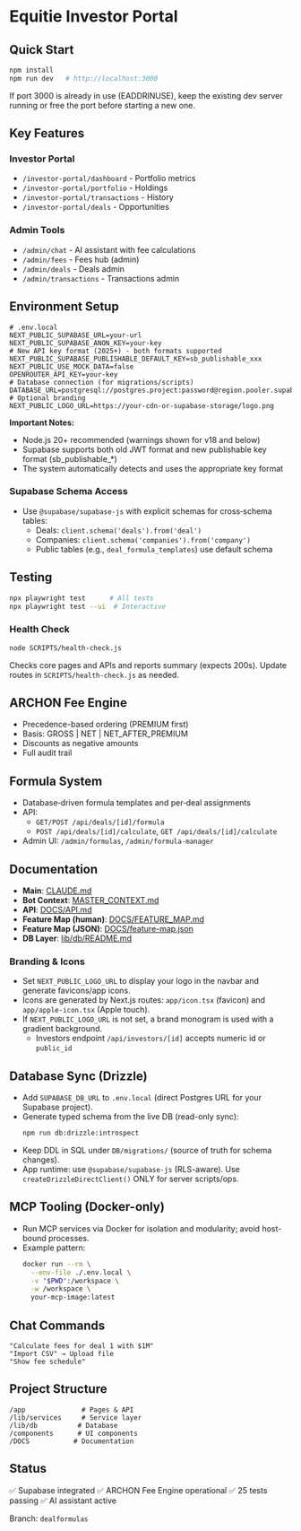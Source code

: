 # Equitie Investor Portal

## Quick Start

```bash
npm install
npm run dev   # http://localhost:3000
```

If port 3000 is already in use (EADDRINUSE), keep the existing dev server running or free the port before starting a new one.

## Key Features

### Investor Portal

- `/investor-portal/dashboard` - Portfolio metrics
- `/investor-portal/portfolio` - Holdings
- `/investor-portal/transactions` - History
- `/investor-portal/deals` - Opportunities

### Admin Tools

- `/admin/chat` - AI assistant with fee calculations
- `/admin/fees` - Fees hub (admin)
- `/admin/deals` - Deals admin
- `/admin/transactions` - Transactions admin

## Environment Setup

```env
# .env.local
NEXT_PUBLIC_SUPABASE_URL=your-url
NEXT_PUBLIC_SUPABASE_ANON_KEY=your-key
# New API key format (2025+) - both formats supported
NEXT_PUBLIC_SUPABASE_PUBLISHABLE_DEFAULT_KEY=sb_publishable_xxx
NEXT_PUBLIC_USE_MOCK_DATA=false
OPENROUTER_API_KEY=your-key
# Database connection (for migrations/scripts)
DATABASE_URL=postgresql://postgres.project:password@region.pooler.supabase.com:6543/postgres
# Optional branding
NEXT_PUBLIC_LOGO_URL=https://your-cdn-or-supabase-storage/logo.png
```

**Important Notes:**
- Node.js 20+ recommended (warnings shown for v18 and below)
- Supabase supports both old JWT format and new publishable key format (sb_publishable_*)
- The system automatically detects and uses the appropriate key format

### Supabase Schema Access

- Use `@supabase/supabase-js` with explicit schemas for cross‑schema tables:
  - Deals: `client.schema('deals').from('deal')`
  - Companies: `client.schema('companies').from('company')`
  - Public tables (e.g., `deal_formula_templates`) use default schema

## Testing

```bash
npx playwright test      # All tests
npx playwright test --ui  # Interactive
```

### Health Check

```bash
node SCRIPTS/health-check.js
```
Checks core pages and APIs and reports summary (expects 200s). Update routes in `SCRIPTS/health-check.js` as needed.

## ARCHON Fee Engine

- Precedence-based ordering (PREMIUM first)
- Basis: GROSS | NET | NET_AFTER_PREMIUM
- Discounts as negative amounts
- Full audit trail

## Formula System

- Database‑driven formula templates and per‑deal assignments
- API:
  - `GET/POST /api/deals/[id]/formula`
  - `POST /api/deals/[id]/calculate`, `GET /api/deals/[id]/calculate`
- Admin UI: `/admin/formulas`, `/admin/formula-manager`

## Documentation

- **Main**: [CLAUDE.md](./CLAUDE.md)
- **Bot Context**: [MASTER_CONTEXT.md](./MASTER_CONTEXT.md)
- **API**: [DOCS/API.md](./DOCS/API.md)
- **Feature Map (human)**: [DOCS/FEATURE_MAP.md](./DOCS/FEATURE_MAP.md)
- **Feature Map (JSON)**: [DOCS/feature-map.json](./DOCS/feature-map.json)
- **DB Layer**: [lib/db/README.md](./lib/db/README.md)

### Branding & Icons

- Set `NEXT_PUBLIC_LOGO_URL` to display your logo in the navbar and generate favicons/app icons.
- Icons are generated by Next.js routes: `app/icon.tsx` (favicon) and `app/apple-icon.tsx` (Apple touch).
- If `NEXT_PUBLIC_LOGO_URL` is not set, a brand monogram is used with a gradient background.
  - Investors endpoint `/api/investors/[id]` accepts numeric id or `public_id`

## Database Sync (Drizzle)

- Add `SUPABASE_DB_URL` to `.env.local` (direct Postgres URL for your Supabase project).
- Generate typed schema from the live DB (read-only sync):
  ```bash
  npm run db:drizzle:introspect
  ```
- Keep DDL in SQL under `DB/migrations/` (source of truth for schema changes).
- App runtime: use `@supabase/supabase-js` (RLS-aware). Use `createDrizzleDirectClient()` ONLY for server scripts/ops.

## MCP Tooling (Docker-only)

- Run MCP services via Docker for isolation and modularity; avoid host-bound processes.
- Example pattern:
  ```bash
  docker run --rm \
    --env-file ./.env.local \
    -v "$PWD":/workspace \
    -w /workspace \
    your-mcp-image:latest
  ```

## Chat Commands

```text
"Calculate fees for deal 1 with $1M"
"Import CSV" → Upload file
"Show fee schedule"
```

## Project Structure

```
/app              # Pages & API
/lib/services     # Service layer
/lib/db          # Database
/components      # UI components
/DOCS           # Documentation
```

## Status

✅ Supabase integrated
✅ ARCHON Fee Engine operational
✅ 25 tests passing
✅ AI assistant active

Branch: `dealformulas`

